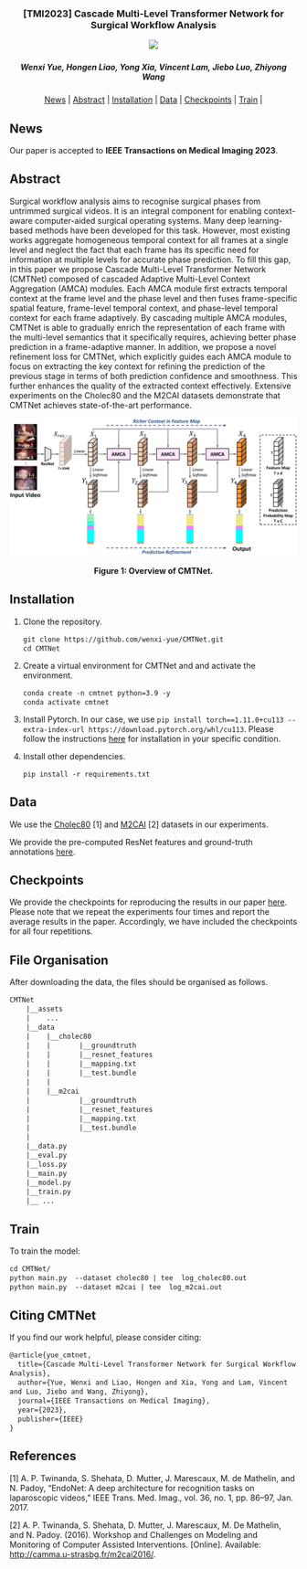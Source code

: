 <h3 align="center"> [TMI2023] Cascade Multi-Level Transformer Network for Surgical Workflow Analysis </h3>
<p align="center">
<a href="https://ieeexplore.ieee.org/document/10098668"><img src="https://img.shields.io/badge/ieee-Paper-<color>"></a>
</p>
<h5 align="center"><em>Wenxi Yue, Hongen Liao, Yong Xia, Vincent Lam, Jiebo Luo, Zhiyong Wang</em></h5>
<p align="center">
  <a href="#news">News</a> |
  <a href="#abstract">Abstract</a> |
  <a href="#installation">Installation</a> |
  <a href="#data">Data</a> |
  <a href="#checkpoints">Checkpoints</a> |
  <a href="#train">Train</a> |
</p>

## News 

Our paper is accepted to **IEEE Transactions on Medical Imaging 2023**. 



## Abstract 
Surgical workflow analysis aims to recognise surgical phases from untrimmed surgical videos. It is an integral component for enabling context-aware computer-aided surgical operating systems. Many deep learning-based methods have been developed for this task. However, most existing works aggregate homogeneous temporal context for all frames at a single level and neglect the fact that each frame has its specific need for information at multiple levels for accurate phase prediction. To fill this gap, in this paper we propose Cascade Multi-Level Transformer Network (CMTNet) composed of cascaded Adaptive Multi-Level Context Aggregation (AMCA) modules. Each AMCA module first extracts temporal context at the frame level and the phase level and then fuses frame-specific spatial feature, frame-level temporal context, and phase-level temporal context for each frame adaptively. By cascading multiple AMCA modules, CMTNet is able to gradually enrich the representation of each frame with the multi-level semantics that it specifically requires, achieving better phase prediction in a frame-adaptive manner. In addition, we propose a novel refinement loss for CMTNet, which explicitly guides each AMCA module to focus on extracting the key context for refining the prediction of the previous stage in terms of both prediction confidence and smoothness. This further enhances the quality of the extracted context effectively. Extensive experiments on the Cholec80 and the M2CAI datasets demonstrate that CMTNet achieves state-of-the-art performance.


![](assets/fig1.png)
<figcaption align = "center"><b>Figure 1: Overview of CMTNet. 
 </b></figcaption>


## Installation

1. Clone the repository.
      ```
      git clone https://github.com/wenxi-yue/CMTNet.git
      cd CMTNet
      ```

2. Create a virtual environment for CMTNet and and activate the environment.
    ```
    conda create -n cmtnet python=3.9 -y
    conda activate cmtnet
    ```
3. Install Pytorch. In our case, we use `pip install torch==1.11.0+cu113 --extra-index-url https://download.pytorch.org/whl/cu113`. Please follow the instructions [here](https://pytorch.org/get-started/locally/) for installation in your specific condition. 

4. Install other dependencies.
    ```
    pip install -r requirements.txt
    ```

## Data
We use the [Cholec80](http://camma.u-strasbg.fr/datasets/) [1] and [M2CAI](http://camma.u-strasbg.fr/m2cai2016/) [2] datasets in our experiments. 

We provide the pre-computed ResNet features and ground-truth annotations [here](https://unisyd-my.sharepoint.com/:f:/g/personal/wenxi_yue_sydney_edu_au/ErORQ6J492dLgy3emlb_YWYB4N3a0KRg9uInpq6SXRSZ-A?e=FViES6).



## Checkpoints
We provide the checkpoints for reproducing the results in our paper [here](https://unisyd-my.sharepoint.com/:f:/g/personal/wenxi_yue_sydney_edu_au/ErORQ6J492dLgy3emlb_YWYB4N3a0KRg9uInpq6SXRSZ-A?e=FViES6). Please note that we repeat the experiments four times and report the average results in the paper. Accordingly, we have included the checkpoints for all four repetitions.

##  File Organisation
After downloading the data, the files should be organised as follows.

  ```tree
  CMTNet
      |__assets
      |    ...
      |__data
      |    |__cholec80
      |    |       |__groundtruth
      |    |       |__resnet_features
      |    |       |__mapping.txt
      |    |       |__test.bundle
      |    |                   
      |    |__m2cai
      |            |__groundtruth
      |            |__resnet_features
      |            |__mapping.txt
      |            |__test.bundle
      |                   
      |__data.py
      |__eval.py
      |__loss.py
      |__main.py
      |__model.py
      |__train.py
      |__ ...
  ```

##  Train
To train the model:
```
cd CMTNet/
python main.py  --dataset cholec80 | tee  log_cholec80.out
python main.py  --dataset m2cai | tee  log_m2cai.out
```


##  Citing CMTNet

If you find our work helpful, please consider citing:
```
@article{yue_cmtnet,
  title={Cascade Multi-Level Transformer Network for Surgical Workflow Analysis},
  author={Yue, Wenxi and Liao, Hongen and Xia, Yong and Lam, Vincent and Luo, Jiebo and Wang, Zhiyong},
  journal={IEEE Transactions on Medical Imaging},
  year={2023},
  publisher={IEEE}
}
```


##  References
[1] A. P. Twinanda, S. Shehata, D. Mutter, J. Marescaux, M. de Mathelin, and N. Padoy, “EndoNet: A deep architecture for recognition tasks on laparoscopic videos,” IEEE Trans. Med. Imag., vol. 36, no. 1, pp. 86–97, Jan. 2017.

[2] A. P. Twinanda, S. Shehata, D. Mutter, J. Marescaux, M. De Mathelin, and N. Padoy. (2016). Workshop and Challenges on Modeling and Monitoring of Computer Assisted Interventions. [Online]. Available: http://camma.u-strasbg.fr/m2cai2016/.
